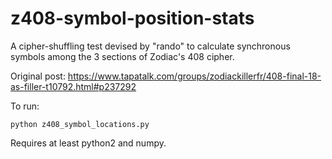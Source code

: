 # z408-symbol-position-stats
A cipher-shuffling test devised by "rando" to calculate synchronous symbols among the 3 sections of Zodiac's 408 cipher.

Original post: https://www.tapatalk.com/groups/zodiackillerfr/408-final-18-as-filler-t10792.html#p237292

To run:

`python z408_symbol_locations.py`

Requires at least python2 and numpy.



